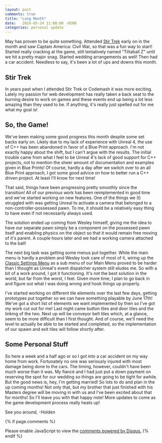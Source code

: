 ```yaml
---
layout: post
comments: true
title: "Long Month"
date:   2016-05-24 11:00:00 -0500
categories: personal update
---
```

May has proven to be quite something. Attended [Stir Trek](http://stirtrek.com/) early on in the month and saw 
Captain America: Civil War, so that was a fun way to start! Started really cracking at the game, still tentatively named
"Tiltaball Z" until we hit a pretty major snag. Started wedding arrangements as well! Then had a car accident. Needless
to say, it's been a lot of ups and downs this month.

Stir Trek
---------
In years past when I attended Stir Trek or Codemash it was more exciting. Lately my passion for web development has really
taken a back seat to the burning desire to work on games and these events end up being a lot less amazing than they used
to be. If anything, it's really just spelled out for me what my goal is! 

So, the Game!
-------------
We've been making some good progress this month despite some set backs early on. Likely due to my lack of experience with
Unreal 4, the use of C++ has been abandoned in favor of a Blue Print approach. I'm not exactly happy about the shift,
but I can't argue with the results. The initial trouble came from what I feel to be Unreal 4's lack of good support for 
C++ projects, not to mention the sheer amount of documentation and examples given in Blue Prints! Of course, hardly
a day after we switch over to an all Blue Print approach, I got some good advice on how to better run a C++ driven project.
At least I'll know for next time!

That said, things have been progressing pretty smoothly since the transition! All of our previous work has been reimplemented
in good time and we've started working on new features. One of the things we (I) struggled with was getting Unreal to 
activate a camera that belonged to a non-controller-possessed pawn. To me, it should be a relatively easy thing to have
even if not necessarily always used. 

The solution ended up coming from Wesley himself, giving me the idea to have our separate pawn simply be a component
on the possessed pawn itself and enabling physics on the object so that it would remain free moving of it's parent. A couple
hours later and we had a working camera attached to the ball!

The next big task was getting some menus put together. While the main menu is hardly a problem and Wesley took care of
most of it, wiring up the [Classic Settings Menu](https://www.unrealengine.com/marketplace/quality-game-settings) as a
sub menu of our Main Menu proved to be harder than I thought as Unreal's event dispatcher system still eludes me. So with
a bit of a work around, I got it functioning. It's not the best solution in the world, but far from the worst, I feel. 
Given more time, I plan to go back in and figure out what I was doing wrong and hook things up properly.

I've started working on different tile elements over the last few days, getting prototypes put together so we can have
something playable by June 17th! We've got a short list of elements we want implemented by then so I've got my work cut out for me!
Last night came button tiles and door tiles and the linking of the two. Next up will be conveyor belt tiles which, at a glance,
seem to be more difficult than I first thought. And of course, we'll need the level to actually be able to be started
and completed, so the implementation of our spawn and exit tiles will follow shortly after. 

Some Personal Stuff
-------------------
So here a week and a half ago or so I got into a car accident on my way home from work. Fortunately no one was seriously
injured with most damage being done to the cars. The timing, however, couldn't have been much worse than it was. My 
fiancé and I had just put a down payment on reserving the spot for our wedding so things are going to be tight for awhile.
But the good news is, hey, I'm getting married! So lots to do and plan in the up coming months! Not only that, but my
brother that just finished with his Masters degree will be moving in with us and I've been excited about that for months!
So I'll leave you with that happy note! More updates to come as the game development process really heats up!


See you around,
-Holden

{% if page.comments %}
<div id="disqus_thread"></div>
<script>
/**
* RECOMMENDED CONFIGURATION VARIABLES: EDIT AND UNCOMMENT THE SECTION BELOW TO INSERT DYNAMIC VALUES FROM YOUR PLATFORM OR CMS.
* LEARN WHY DEFINING THESE VARIABLES IS IMPORTANT: https://disqus.com/admin/universalcode/#configuration-variables
*/
/*
var disqus_config = function () {
this.page.url = PAGE_URL; // Replace PAGE_URL with your page's canonical URL variable
this.page.identifier = PAGE_IDENTIFIER; // Replace PAGE_IDENTIFIER with your page's unique identifier variable
};
*/
(function() { // DON'T EDIT BELOW THIS LINE
var d = document, s = d.createElement('script');

s.src = '//acrylicorner.disqus.com/embed.js';

s.setAttribute('data-timestamp', +new Date());
(d.head || d.body).appendChild(s);
})();
</script>
<noscript>Please enable JavaScript to view the <a href="https://disqus.com/?ref_noscript" rel="nofollow">comments powered by Disqus.</a></noscript>
{% endif %}